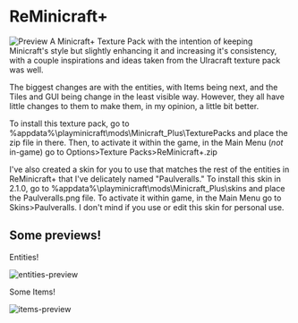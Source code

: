 # ReMinicraft+
![Preview](https://user-images.githubusercontent.com/37089149/153483527-16dbda7d-5a11-4b93-b267-14564a7bfc58.png)
A Minicraft+ Texture Pack with the intention of keeping Minicraft's style but slightly enhancing it and increasing it's consistency, with a couple inspirations and ideas taken from the Ulracraft texture pack was well.

The biggest changes are with the entities, with Items being next, and the Tiles and GUI being change in the least visible way. However, they all have little changes to them to make them, in my opinion, a little bit better.

To install this texture pack, go to %appdata%\playminicraft\mods\Minicraft_Plus\TexturePacks and place the zip file in there. Then, to activate it within the game, in the Main Menu (*not* in-game) go to Options>Texture Packs>ReMinicraft+.zip

I've also created a skin for you to use that matches the rest of the entities in ReMinicraft+ that I've delicately named "Paulveralls." To install this skin in 2.1.0, go to %appdata%\playminicraft\mods\Minicraft_Plus\skins and place the Paulveralls.png file. To activate it within game, in the Main Menu go to Skins>Paulveralls. I don't mind if you use or edit this skin for personal use.

## Some previews!

Entities!

![entities-preview](https://user-images.githubusercontent.com/37089149/153486368-0f86d82a-719a-4c21-8964-404f0d7508ac.png)

Some Items!

![items-preview](https://user-images.githubusercontent.com/37089149/153487569-ef3ebb53-6a43-4090-8d58-abe1d5c5f021.png)
